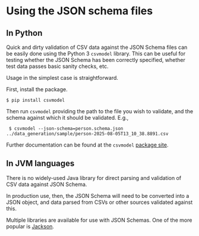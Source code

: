 # Using the JSON schema files

## In Python

Quick and dirty validation of CSV data against the JSON Schema files can be easily done using the Python 3 `csvmodel` library. This can be useful for testing whether the JSON Schema has been correctly specified, whether test data passes basic sanity checks, etc.

Usage in the simplest case is straightforward.

First, install the package.

`$ pip install csvmodel`

Then run `csvmodel` providing the path to the file you wish to validate, and the schema against which it should be validated. E.g.,

` $ csvmodel --json-schema=person.schema.json ../data_generation/sample/person-2025-08-05T13_10_38.8891.csv`

Further documentation can be found at the `csvmodel` [package site](https://pypi.org/project/csvmodel/).

## In JVM languages

There is no widely-used Java library for direct parsing and validation of CSV data against JSON Schema. 

In production use, then, the JSON Schema will need to be converted into a JSON object, and data parsed from CSVs or other sources validated against this.

Multiple libraries are available for use with JSON Schemas. One of the more popular is [Jackson](https://github.com/FasterXML/jackson).


